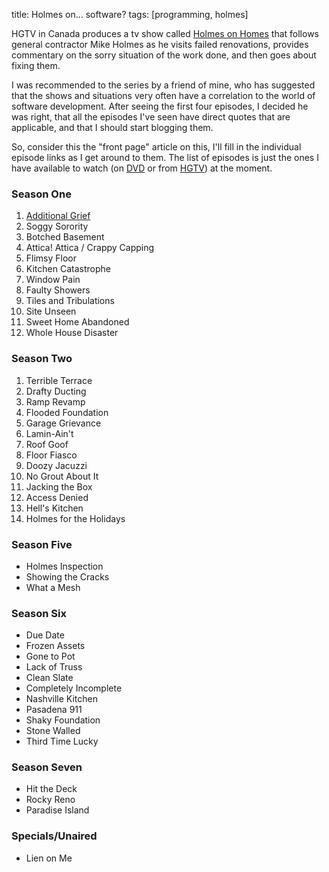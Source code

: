 title:  Holmes on... software?
tags:   [programming, holmes]

HGTV in Canada produces a tv show called [Holmes on Homes][] that follows general contractor Mike Holmes as he visits failed renovations, provides commentary on the sorry situation of the work done, and then goes about fixing them.

I was recommended to the series by a friend of mine, who has suggested that the shows and situations very often have a correlation to the world of software development.  After seeing the first four episodes, I decided he was right, that all the episodes I've seen have direct quotes that are applicable, and that I should start blogging them.

So, consider this the "front page" article on this, I'll fill in the individual episode links as I get around to them.  The list of episodes is just the ones I have available to watch (on [DVD][] or from [HGTV][]) at the moment.

[DVD]: http://www.amazon.ca/x/s/ref=sr_nr_n_1/702-5155926-0284824?rs=952768&rh=n%3A952768%2Ck%3AHolmes%20on%20Homes%2Cn%3A953128
[HGTV]: http://www.hgtv.ca/holmesonhomes/video.aspx
[Holmes on Homes]: http://www.holmesonhomes.com/
### Season One

1. [Additional Grief](/2008/04/01/holmes-additional-grief)
1. Soggy Sorority
1. Botched Basement
1. Attica! Attica / Crappy Capping
1. Flimsy Floor
1. Kitchen Catastrophe
1. Window Pain
1. Faulty Showers
1. Tiles and Tribulations
1. Site Unseen
1. Sweet Home Abandoned
1. Whole House Disaster

### Season Two

1. Terrible Terrace
1. Drafty Ducting
1. Ramp Revamp
1. Flooded Foundation
1. Garage Grievance
1. Lamin-Ain't
1. Roof Goof
1. Floor Fiasco
1. Doozy Jacuzzi
1. No Grout About It
1. Jacking the Box
1. Access Denied
1. Hell's Kitchen
1. Holmes for the Holidays

### Season Five

- Holmes Inspection
- Showing the Cracks
- What a Mesh

### Season Six

- Due Date
- Frozen Assets
- Gone to Pot
- Lack of Truss
- Clean Slate
- Completely Incomplete
- Nashville Kitchen
- Pasadena 911
- Shaky Foundation
- Stone Walled
- Third Time Lucky

### Season Seven

- Hit the Deck
- Rocky Reno
- Paradise Island

### Specials/Unaired

- Lien on Me

